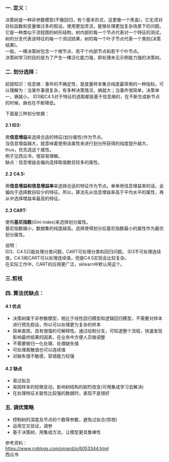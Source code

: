 ### 一. 定义：
决策树是一种非参数模型(不像回归，有个基本形式，这更像一个黑盒)，它无须对目标函数和变量做过多的假设，使用更加灵活，能够处理更加复杂场景下的问题。它是一种类似于流程图的树形结构，树内部的每一个节点代表对一个特征的测试，树的分支代表该特征的每一个测试结果，树的每一个叶子节点代表一个类别(决策结果)。    
一般，一棵决策树包含一个根节点、若干个内部节点和若干个叶节点。  
决策树学习的目的是为了产生一棵泛化能力强，即处理未见示例能力强的决策树。  

### 二. 划分选择：
前提知识：信息熵：事件的不确定性，是度量样本集合纯度最常用的一种指标。可以理解为：当某件事很复杂，有多种决策情况，熵就大；当事件很简单，决策单一，熵就小。
ID3和C4.5对于特征的选取都是基于信息熵的，在不断生成新节点的时候，熵也在不断降低。   
  
下面是三种划分依据：   
#### 2.1 ID3:  
用**信息增益**来选择合适的特征(划分属性)作为节点。  
当信息增益越大，就意味着使用该属性来进行划分所获得的纯度提升越大，thus，优先选这个属性。    
例子见西瓜书，很容易理解。  
缺点：信息增益会偏向选择取值数目较多的属性。  

#### 2.2 C4.5:  
用**信息增益和信息增益率**来选择合适的特征作为节点。单单用信息增益率的话，会偏向于选择数目较少的特征。所以，算法先从信息增益率高于平均水平的属性，再从中选择增益率最高的特征。   

#### 2.3 CART:  
使用**基尼指数**(Gini index)来选择划分属性。  
基尼指数越小，数据集的纯度越高。选择使得划分后基尼指数最小的属性作为最优划分属性。  

说明：  
ID3、C4.5只能处理分类问题，CART可处理分类和回归问题。
ID3不可处理连续值，C4.5和CART可以处理连续值，但是C4.5实现会比较复杂。   
在实际工作中，CART的应用更广泛，sklearn中默认用这个。  

### 三.剪枝

### 四. 算法优缺点：
#### 4.1 优点
- 决策树属于非参数模型，相比于线性回归模型和逻辑回归模型，不需要对样本进行预先假设，所以可以处理更为复杂的样本
- 简单直观，具有很强的可解释性。通过绘制分支，可知道整个流程，快速发现影响最终结果的因素，在业务中方便人员做调整
- 不需要做归一化处理、处理缺失值
- 可处理离散值也可以连续值
- 对缺失值不敏感，容错能力较强

#### 4.2 缺点
- 易过拟合
- 易因样本的轻微变动，影响树结构的剧烈改变(可用集成学习去解决)
- 在处理特征关联性比较强的数据时，表现不是很好

### 五. 调优策略
- 控制树的深度及节点的个数等参数，避免过拟合(剪枝)
- 运用交叉验证，调参
- 基于决策树，用集成方法，让模型更具鲁棒性


参考资料：  
https://www.cnblogs.com/pinard/p/6053344.html  
西瓜书  

